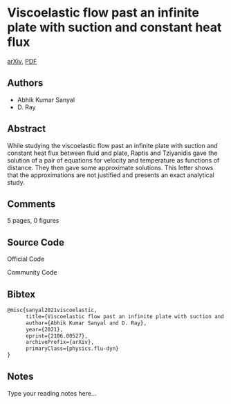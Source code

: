 
# Viscoelastic flow past an infinite plate with suction and constant heat flux

[arXiv](https://arxiv.org/abs/2106.0527), [PDF](https://arxiv.org/pdf/2106.0527.pdf)

## Authors

- Abhik Kumar Sanyal
- D. Ray

## Abstract

While studying the viscoelastic flow past an infinite plate with suction and constant heat flux between fluid and plate, Raptis and Tziyanidis gave the solution of a pair of equations for velocity and temperature as functions of distance. They then gave some approximate solutions. This letter shows that the approximations are not justified and presents an exact analytical study.

## Comments

5 pages, 0 figures

## Source Code

Official Code



Community Code



## Bibtex

```tex
@misc{sanyal2021viscoelastic,
      title={Viscoelastic flow past an infinite plate with suction and constant heat flux}, 
      author={Abhik Kumar Sanyal and D. Ray},
      year={2021},
      eprint={2106.00527},
      archivePrefix={arXiv},
      primaryClass={physics.flu-dyn}
}
```

## Notes

Type your reading notes here...


